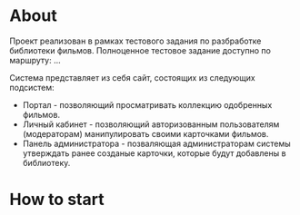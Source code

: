 # About

Проект реализован в рамках тестового задания по разбработке библиотеки фильмов. Полноценное тестовое задание доступно по маршруту: ...

Система представляет из себя сайт, состоящих из следующих подсистем:
* Портал - позволяющий просматривать коллекцию одобренных фильмов.
* Личный кабинет - позволяющий авторизованным пользователям (модераторам) манипулировать своими карточками фильмов.
* Панель администратора - позваляющая администраторам системы утверждать ранее созданые карточки, которые будут добавлены в библиотеку.

# How to start




